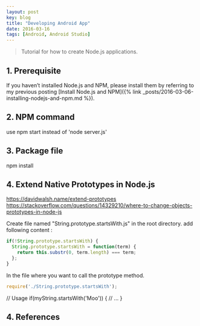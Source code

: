 ```yaml
---
layout: post
key: blog
title: "Developing Android App"
date: 2016-03-16
tags: [Android, Android Studio]
---
```


> Tutorial for how to create Node.js applications.

## 1. Prerequisite
If you haven’t installed Node.js and NPM, please install them by referring to my previous posting [Install Node.js and NPM]({% link _posts/2016-03-06-installing-nodejs-and-npm.md %}).

## 2. NPM command
use npm start instead of 'node server.js'

## 3. Package file
npm install

## 4. Extend Native Prototypes in Node.js
https://davidwalsh.name/extend-prototypes
https://stackoverflow.com/questions/14329210/where-to-change-objects-prototypes-in-node-js

Create file named "String.prototype.startsWith.js" in the root directory.
add following content :
```javascript
if(!String.prototype.startsWith) {
  String.prototype.startsWith = function(term) {
    return this.substr(0, term.length) === term;
  };
}
```
In the file where you want to call the prototype method.
```javascript
require('./String.prototype.startsWith');
```

// Usage
if(myString.startsWith('Moo')) {
  // ...
}



## 4. References
